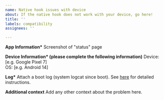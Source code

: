 ```yaml
---
name: Native hook issues with device
about: If the native hook does not work with your device, go here!
title: ''
labels: compatibility
assignees: ''

---
```


**App Information\***
Screenshot of "status" page

**Device Information\* (please complete the following information)**
Device: [e.g. Google Pixel 7]  
OS: [e.g. Android 14]

**Log\***
Attach a boot log (system logcat since boot). See [here](https://www.xda-developers.com/how-to-take-logs-android/#system-logs) for detailed instructions.

**Additional context**
Add any other context about the problem here.

